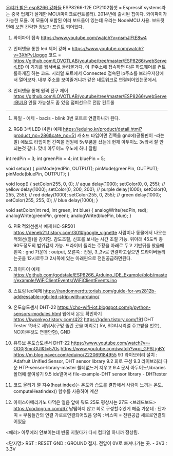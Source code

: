 [우리가 받은 esp8266 강좌들](https://www.youtube.com/playlist?list=PLJG0s98ECJWX3fJhhhsXWMIzIr00dd2tY)
ESP8266-12E CP2102칩셋  = Espressif systems라는 중국 업체가 설계한 MCU(마이크로컨트롤러). 2014년에 출시된 칩이다. 와이파이가 가능한 모듈.
이 모듈이 포함된 여러 보드들이 있는데 우리는 NodeMCU 사용.
보드뒷면에 보면 간략한 정보가 프린트 되어있다. 



1. 와이파이 접속
https://www.youtube.com/watch?v=nsmJlFtE8w4



6. 인터넷을 통한 led 제어
강좌 = https://www.youtube.com/watch?v=3XhPvLlpggo
코드 = https://github.com/LOVOTLAB/youtube/tree/master/ESP8266/webServerLED
이 기기를 웹서버로 돌려볼거다. 이 IP주소에 접속하면 다른 하드웨어를 컨트롤하게끔 하는 코드.
시리얼 포트에서 Connected 접속된 ip주소를 브라우저창에서 열어보자.
내부 주소를 보여줄거니까 같은 네트워크로 연결되어있는곳에서.


7. 인터넷을 통해 원격 전구 제어
https://github.com/LOVOTLAB/youtube/tree/master/ESP8266/webServerBULB
안될 가능성도 좀 있음
점퍼선으로 전압 컨트롤


---
1. 파일 - 예제 - bacis - blink
3번 포트로 연결하니까 된다.


3. RGB 3색 LED (4핀) 예제
https://eduino.kr/product/detail.html?product_no=286&cate_no=51
캐소드 타입이면 긴쪽을 gnd에(공통핀이 -라는 말)
에보드 타입이면 긴쪽을 전원에
5v부품을 샀는데 현재 아두이노 3v라서 잘 안되는것 같다. 맞네 아두이노 우노에 하니 잘됨

int redPin = 3;
int greenPin = 4;
int bluePin = 5;

void setup()
{
 pinMode(redPin, OUTPUT);
 pinMode(greenPin, OUTPUT);
 pinMode(bluePin, OUTPUT);
}

void loop()
{
  setColor(255, 0, 0); // aqua
  delay(1000);
  setColor(0, 0, 255); // yellow
  delay(1000);
  setColor(0, 200, 200); // purple
  delay(1000);
  setColor(0, 255, 255); // red
  delay(1000);
  setColor(255, 0, 255); // green
  delay(1000);
  setColor(255, 255, 0); // blue
  delay(1000);
}

void setColor(int red, int green, int blue)
{
  analogWrite(redPin, red);
  analogWrite(greenPin, green);
  analogWrite(bluePin, blue);
}


6. PIR 적외선센서 예제 HC-SR501
https://deneb21.tistory.com/301#google_vignette
사람이나 동물에서 나오는 적외선(열)을 감지함.
감도조절, 신호를 보내는 시간 조절 가능.
위아래 45도씩 총 90도정도의 범위감지 가능.
드라이버 돌리는 주황을 아래로 두고 기반뒤를 봤을때
왼쪽 : gnd       가운데 : output,     오른쪽 : 전원,
3.,3v로 연결하고싶으면 드라이버돌리는곳을 12시로두고 2시쪽에 있는 아래핀으로 전원공급하면된다.

7. 와이파이 예제
 https://github.com/godstale/ESP8266_Arduino_IDE_Example/blob/master/example/WiFiClientEvents/WiFiClientEvents.ino

8. 스트링 led예제
https://randomnerdtutorials.com/guide-for-ws2812b-addressable-rgb-led-strip-with-arduino/


9. 온도습도센서 DHT-22
https://cho-wifi-iot.blogspot.com/p/python-sensors-modules.html
웹에서 온도 확인하기 https://kwonkyo.tistory.com/422
https://gdnn.tistory.com/191    DHT Tester
똑바로 세워서(구멍 뚫린 곳을 머리로)
5V, SDA(시리얼 주고받을 번호), NC(아무것도 연결안함), GND

9. 유튜브 온도습도센서 DHT-22
https://www.youtube.com/watch?v=-OO0jSmnGUI&t=570s
https://www.youtube.com/watch?v=oi_GPSLjgBY
https://m.blog.naver.com/eduino/222069184955
9.1 라이브러리 설치 : Adafruit Unified Sensor, DHT sensor library
9.2 회로 구성
9.3 라이브러리 다운 HTP-sensor-library-master 쓸데없느거 지우고
9.4 문서 아두이노\libraries폴더에 붙여넣기
9.5 ide열어서 file-example-DHT sensor library - DHTtester
9. 코드 올리기
열 지수(heat index)는 온도와 습도를 결합해서 사람이 느끼는 온도.  computeHeatIndex() 함수를 사용하여 계산
10. 아이스아메리카노 다먹은 얼음 앞에 둬도 25도
평상시는 27도
<브레드보드>
https://codingrun.com/67
납땜하지 않고 회로 구성할수있게 해줌
가운데 : 단자띠 = 부품들간의 연결  가로로연결되어있음
양쪽 : 버스띠 = 전원공급   세로로연결되어있음

<에러>
아무에러 안보이는데 빈줄 지웠다가 다시 컴파일 하니까 정상됨.

<단자명>
RST : RESET
GND : GROUND 접지. 전압이 0V로 빠져나가는 곳. -
3V3 : 3.3V
